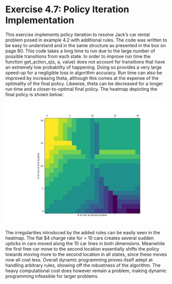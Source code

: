 # Exercise 4.7: Policy Iteration Implementation

This exercise implements policy iteration to resolve Jack’s car rental problem posed in example 4.2 with additional rules. The code was written to be easy to understand and in the same structure as presented in the box on page 80. This code takes a long time to run due to the large number of possible transitions from each state. In order to improve run time the function get_action_q(s, a, value) does not account for transitions that have an extremely low probability of happening. Doing so provides a very large speed-up for a negligible loss in algorithm accuracy. Run time can also be improved by increasing theta, although this comes at the expense of the optimality of the final policy. Likewise, theta can be decreased for a longer run time and a closer-to-optimal final policy. The heatmap depicting the final policy is shown below:

![Final Policy](final_policy.png)

The irregularities introduced by the added rules can be easily seen in the heatmap. The flat $4 charge rate for > 10 cars creates several sudden upticks in cars moved along the 10 car lines in both dimensions. Meanwhile the first free car move to the second location essentially shifts the policy towards moving more to the second location in all states, since these moves now all cost less. Overall dynamic programming proves itself adept at handling arbitrary rules, showing off the robustness of the algorithm. The heavy computational cost does however remain a problem, making dynamic programming infeasible for larger problems.
